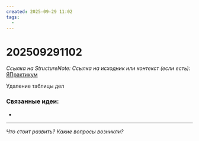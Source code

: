 ```yaml
---
created: 2025-09-29 11:02
tags:
  -
---
```

# 202509291102
*Ссылка на StructureNote:*
*Ссылка на исходник или контекст (если есть):* [ЯПрактикум](https://practicum.yandex.ru/learn/backend-nodejs/courses/a4214ab0-2146-4152-b90e-651bf4c7ca5e/sprints/564244/topics/1b53ba64-4733-4307-b1cd-4bdadedf0af9/lessons/709f6080-e898-4bfb-87af-957662575c1a/)

Удаление таблицы дел
### Связанные идеи:
* 
---

*Что стоит развить? Какие вопросы возникли?*